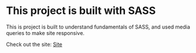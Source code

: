# This project is built with SASS
This is project is built to understand fundamentals of SASS, and used media queries to make site responsive.

Check out the site: [Site](https://arpitv970.github.io/sass-responsive-website)
